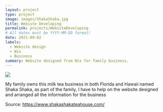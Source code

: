 ```yaml
---
layout: project
type: project
image: images/ShakaShaka.jpg
title: Webiste Developing
permalink: projects/WebisteDeveloping
# All dates must be YYYY-MM-DD format!
date: 2021-09-02
labels:
  - Website design
  - Wix
  - Business
summary: Website designed from Wix for family business.
---
```


<img class="ui image" src="{{ site.baseurl }}/images/ShakaShakaTea.jpg">

My family owns this milk tea business in both Florida and Hawaii named Shaka Shaka, as part of the family, I have to help on the website designed and arranged all the information for the business

Source: https://www.shakashakateahouse.com/

